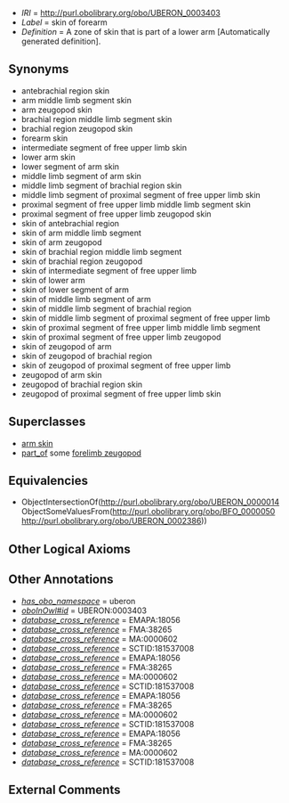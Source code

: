  * *IRI* = http://purl.obolibrary.org/obo/UBERON_0003403
 * *Label* = skin of forearm
 * *Definition* = A zone of skin that is part of a lower arm [Automatically generated definition].

## Synonyms

 * antebrachial region skin
 * arm middle limb segment skin
 * arm zeugopod skin
 * brachial region middle limb segment skin
 * brachial region zeugopod skin
 * forearm skin
 * intermediate segment of free upper limb skin
 * lower arm skin
 * lower segment of arm skin
 * middle limb segment of arm skin
 * middle limb segment of brachial region skin
 * middle limb segment of proximal segment of free upper limb skin
 * proximal segment of free upper limb middle limb segment skin
 * proximal segment of free upper limb zeugopod skin
 * skin of antebrachial region
 * skin of arm middle limb segment
 * skin of arm zeugopod
 * skin of brachial region middle limb segment
 * skin of brachial region zeugopod
 * skin of intermediate segment of free upper limb
 * skin of lower arm
 * skin of lower segment of arm
 * skin of middle limb segment of arm
 * skin of middle limb segment of brachial region
 * skin of middle limb segment of proximal segment of free upper limb
 * skin of proximal segment of free upper limb middle limb segment
 * skin of proximal segment of free upper limb zeugopod
 * skin of zeugopod of arm
 * skin of zeugopod of brachial region
 * skin of zeugopod of proximal segment of free upper limb
 * zeugopod of arm skin
 * zeugopod of brachial region skin
 * zeugopod of proximal segment of free upper limb skin

## Superclasses

 * [arm skin](../../UBERON/27/UBERON_0002427.md)
 * [part_of](../../BFO/50/BFO_0000050.md) some [forelimb zeugopod](../../UBERON/86/UBERON_0002386.md)

## Equivalencies

 * ObjectIntersectionOf(<http://purl.obolibrary.org/obo/UBERON_0000014> ObjectSomeValuesFrom(<http://purl.obolibrary.org/obo/BFO_0000050> <http://purl.obolibrary.org/obo/UBERON_0002386>))

## Other Logical Axioms


## Other Annotations

 * *[has_obo_namespace](../../ce/oboInOwl#hasOBONamespace.md)* = uberon
 * *[oboInOwl#id](../../id/oboInOwl#id.md)* = UBERON:0003403
 * *[database_cross_reference](../../ef/oboInOwl#hasDbXref.md)* = EMAPA:18056
 * *[database_cross_reference](../../ef/oboInOwl#hasDbXref.md)* = FMA:38265
 * *[database_cross_reference](../../ef/oboInOwl#hasDbXref.md)* = MA:0000602
 * *[database_cross_reference](../../ef/oboInOwl#hasDbXref.md)* = SCTID:181537008
 * *[database_cross_reference](../../ef/oboInOwl#hasDbXref.md)* = EMAPA:18056
 * *[database_cross_reference](../../ef/oboInOwl#hasDbXref.md)* = FMA:38265
 * *[database_cross_reference](../../ef/oboInOwl#hasDbXref.md)* = MA:0000602
 * *[database_cross_reference](../../ef/oboInOwl#hasDbXref.md)* = SCTID:181537008
 * *[database_cross_reference](../../ef/oboInOwl#hasDbXref.md)* = EMAPA:18056
 * *[database_cross_reference](../../ef/oboInOwl#hasDbXref.md)* = FMA:38265
 * *[database_cross_reference](../../ef/oboInOwl#hasDbXref.md)* = MA:0000602
 * *[database_cross_reference](../../ef/oboInOwl#hasDbXref.md)* = SCTID:181537008
 * *[database_cross_reference](../../ef/oboInOwl#hasDbXref.md)* = EMAPA:18056
 * *[database_cross_reference](../../ef/oboInOwl#hasDbXref.md)* = FMA:38265
 * *[database_cross_reference](../../ef/oboInOwl#hasDbXref.md)* = MA:0000602
 * *[database_cross_reference](../../ef/oboInOwl#hasDbXref.md)* = SCTID:181537008

## External Comments

